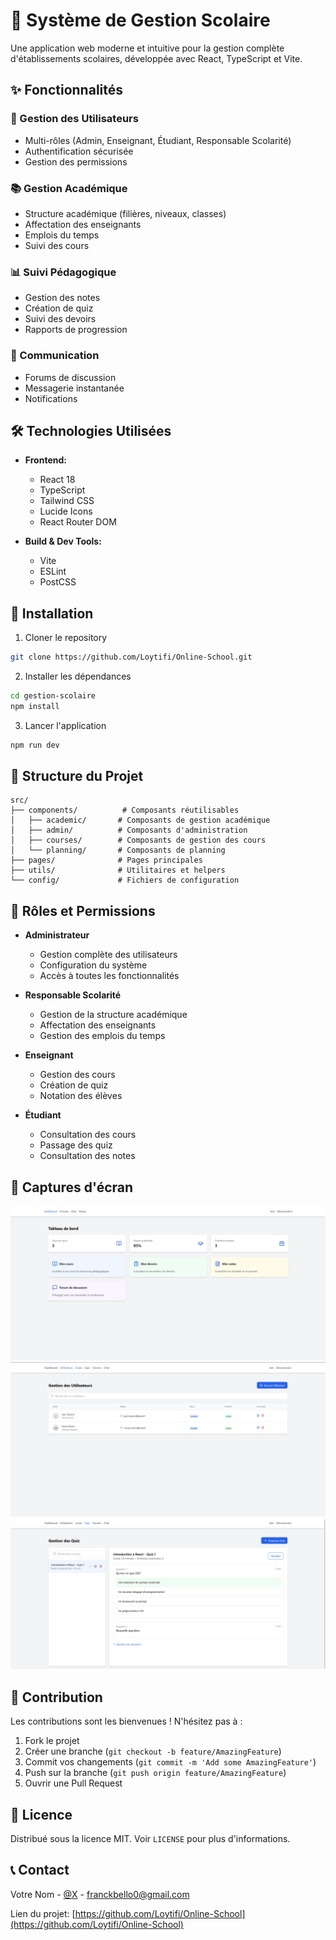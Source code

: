 # 🏫 Système de Gestion Scolaire

Une application web moderne et intuitive pour la gestion complète d'établissements scolaires, développée avec React, TypeScript et Vite.

## ✨ Fonctionnalités

### 👥 Gestion des Utilisateurs
- Multi-rôles (Admin, Enseignant, Étudiant, Responsable Scolarité)
- Authentification sécurisée
- Gestion des permissions

### 📚 Gestion Académique
- Structure académique (filières, niveaux, classes)
- Affectation des enseignants
- Emplois du temps
- Suivi des cours

### 📊 Suivi Pédagogique
- Gestion des notes
- Création de quiz
- Suivi des devoirs
- Rapports de progression

### 💬 Communication
- Forums de discussion
- Messagerie instantanée
- Notifications

## 🛠 Technologies Utilisées

- **Frontend:**
  - React 18
  - TypeScript
  - Tailwind CSS
  - Lucide Icons
  - React Router DOM

- **Build & Dev Tools:**
  - Vite
  - ESLint
  - PostCSS

## 🚀 Installation

1. Cloner le repository
```bash
git clone https://github.com/Loytifi/Online-School.git
```

2. Installer les dépendances
```bash
cd gestion-scolaire
npm install
```

3. Lancer l'application
```bash
npm run dev
```

## 📁 Structure du Projet

```
src/
├── components/          # Composants réutilisables
│   ├── academic/       # Composants de gestion académique
│   ├── admin/          # Composants d'administration
│   ├── courses/        # Composants de gestion des cours
│   └── planning/       # Composants de planning
├── pages/              # Pages principales
├── utils/              # Utilitaires et helpers
└── config/             # Fichiers de configuration
```

## 🔐 Rôles et Permissions

- **Administrateur**
  - Gestion complète des utilisateurs
  - Configuration du système
  - Accès à toutes les fonctionnalités

- **Responsable Scolarité**
  - Gestion de la structure académique
  - Affectation des enseignants
  - Gestion des emplois du temps

- **Enseignant**
  - Gestion des cours
  - Création de quiz
  - Notation des élèves

- **Étudiant**
  - Consultation des cours
  - Passage des quiz
  - Consultation des notes

## 📱 Captures d'écran

![Dashboard](docs/images/Dashboard.png)
![Gestion-Utilisateurs](docs/images/Gestion-Utilisateurs.png)
![Quizz](docs/images/Quizz.png)

## 🤝 Contribution

Les contributions sont les bienvenues ! N'hésitez pas à :
1. Fork le projet
2. Créer une branche (`git checkout -b feature/AmazingFeature`)
3. Commit vos changements (`git commit -m 'Add some AmazingFeature'`)
4. Push sur la branche (`git push origin feature/AmazingFeature`)
5. Ouvrir une Pull Request

## 📄 Licence

Distribué sous la licence MIT. Voir `LICENSE` pour plus d'informations.

## 📞 Contact

Votre Nom - [@X](https://X.com/keizensberg) - franckbello0@gmail.com

Lien du projet: [https://github.com/Loytifi/Online-School](https://github.com/Loytifi/Online-School)

